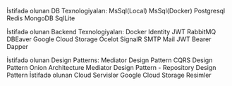 İstifadə olunan DB Texnologiyaları: 
MsSql(Local)
MsSql(Docker)
Postgresql
Redis
MongoDB
SqlLite

İstifadə olunan Backend Texnologiyaları:
Docker
Identity
JWT
RabbitMQ
DBEaver
Google Cloud Storage
Ocelot
SignalR
SMTP Mail
JWT Bearer
Dapper

İstifadə olunan Design Patterns:
Mediator Design Pattern
CQRS Design Pattern
Onion Architecture
Mediator Design Pattern - Repository Design Pattern
İstifadə olunan Cloud Servislər
Google Cloud Storage
Resimler
